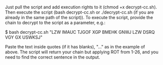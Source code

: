 Just pull the script and add execution rights to it (chmod +x decrypt-cc.sh). Then execute the script (bash decrypt-cc.sh or ./decrypt-cc.sh (if you are already in the same path of the script)).
To execute the script, provide the chain to decrypt to the script as a parameter, e.g.: 

$ bash decrypt-cc.sh "LZW IMAUC TJGOF XGP BMEHK GNWJ LZW DSRQ VGY GX USWKSJ"

Paste the text inside quotes (if it has blanks), "..." as in the example of above.
The script will return your chain but applying ROT from 1-26, and you need to find the correct sentence in the output.


